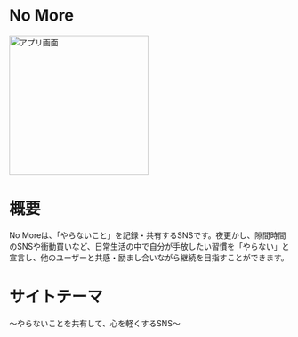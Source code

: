 # No More
<img src="https://github.com/user-attachments/assets/b01a551a-f016-43c4-bb51-6e2ab1af5dd8" alt="アプリ画面" width="250">

# 概要  
No Moreは、「やらないこと」を記録・共有するSNSです。夜更かし、隙間時間のSNSや衝動買いなど、日常生活の中で自分が手放したい習慣を「やらない」と宣言し、他のユーザーと共感・励まし合いながら継続を目指すことができます。

# サイトテーマ
〜やらないことを共有して、心を軽くするSNS〜
